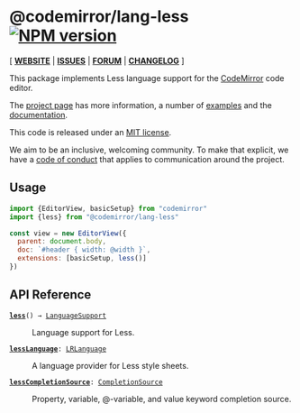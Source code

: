 <!-- NOTE: README.md is generated from src/README.md -->

# @codemirror/lang-less [![NPM version](https://img.shields.io/npm/v/@codemirror/lang-less.svg)](https://www.npmjs.org/package/@codemirror/lang-less)

[ [**WEBSITE**](https://codemirror.net/) | [**ISSUES**](https://github.com/codemirror/dev/issues) | [**FORUM**](https://discuss.codemirror.net/c/next/) | [**CHANGELOG**](https://github.com/codemirror/lang-less/blob/main/CHANGELOG.md) ]

This package implements Less language support for the
[CodeMirror](https://codemirror.net/) code editor.

The [project page](https://codemirror.net/) has more information, a
number of [examples](https://codemirror.net/examples/) and the
[documentation](https://codemirror.net/docs/).

This code is released under an
[MIT license](https://github.com/codemirror/lang-less/tree/main/LICENSE).

We aim to be an inclusive, welcoming community. To make that explicit,
we have a [code of
conduct](http://contributor-covenant.org/version/1/1/0/) that applies
to communication around the project.

## Usage

```javascript
import {EditorView, basicSetup} from "codemirror"
import {less} from "@codemirror/lang-less"

const view = new EditorView({
  parent: document.body,
  doc: `#header { width: @width }`,
  extensions: [basicSetup, less()]
})
```

## API Reference

<dl>
<dt id="user-content-less">
  <code><strong><a href="#user-content-less">less</a></strong>() → <a href="https://codemirror.net/docs/ref#language.LanguageSupport">LanguageSupport</a></code></dt>

<dd><p>Language support for Less.</p>
</dd>
<dt id="user-content-lesslanguage">
  <code><strong><a href="#user-content-lesslanguage">lessLanguage</a></strong>: <a href="https://codemirror.net/docs/ref#language.LRLanguage">LRLanguage</a></code></dt>

<dd><p>A language provider for Less style sheets.</p>
</dd>
<dt id="user-content-lesscompletionsource">
  <code><strong><a href="#user-content-lesscompletionsource">lessCompletionSource</a></strong>: <a href="https://codemirror.net/docs/ref#autocomplete.CompletionSource">CompletionSource</a></code></dt>

<dd><p>Property, variable, @-variable, and value keyword completion
source.</p>
</dd>
</dl>
